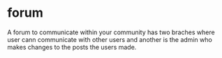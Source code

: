 # forum


A forum to communicate within your community has two braches where user cann communicate with other 
users and another is the admin who makes changes to the posts the users made.
